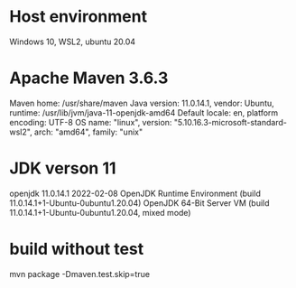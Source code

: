 # Host environment
Windows 10, WSL2, ubuntu 20.04

# Apache Maven 3.6.3
Maven home: /usr/share/maven
Java version: 11.0.14.1, vendor: Ubuntu, runtime: /usr/lib/jvm/java-11-openjdk-amd64
Default locale: en, platform encoding: UTF-8
OS name: "linux", version: "5.10.16.3-microsoft-standard-wsl2", arch: "amd64", family: "unix"

# JDK verson 11
openjdk 11.0.14.1 2022-02-08
OpenJDK Runtime Environment (build 11.0.14.1+1-Ubuntu-0ubuntu1.20.04)
OpenJDK 64-Bit Server VM (build 11.0.14.1+1-Ubuntu-0ubuntu1.20.04, mixed mode)

# build without test
mvn package -Dmaven.test.skip=true
